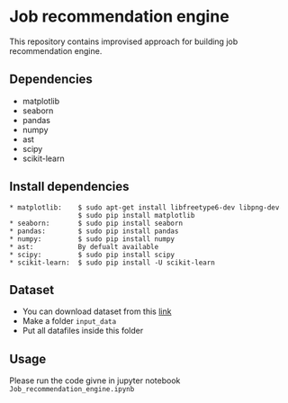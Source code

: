 # Job recommendation engine

This repository contains improvised approach for building job recommendation engine.

## Dependencies
* matplotlib
* seaborn
* pandas
* numpy
* ast 
* scipy
* scikit-learn

## Install dependencies
```
* matplotlib:    $ sudo apt-get install libfreetype6-dev libpng-dev
                 $ sudo pip install matplotlib    
* seaborn:       $ sudo pip install seaborn
* pandas:        $ sudo pip install pandas
* numpy:         $ sudo pip install numpy
* ast:           By defualt available
* scipy:         $ sudo pip install scipy
* scikit-learn:  $ sudo pip install -U scikit-learn

```


## Dataset

* You can download dataset from this [link](https://www.kaggle.com/c/job-recommendation/data)
* Make a folder `input_data`
* Put all datafiles inside this folder

## Usage

Please run the code givne in jupyter notebook `Job_recommendation_engine.ipynb` 
